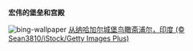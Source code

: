 
**宏伟的堡垒和宫殿**

![bing-wallpaper](https://www.bing.com/th?id=OHR.NahargarhFort_ZH-CN7681434372_1920x1080.jpg)
[从纳哈加尔城堡鸟瞰斋浦尔，印度 (© Sean3810/iStock/Getty Images Plus)](https://www.bing.com/search?q=%E7%BA%B3%E5%93%88%E5%8A%A0%E5%B0%94%E5%9F%8E%E5%A0%A1&amp;form=hpcapt&amp;mkt=zh-cn)
  